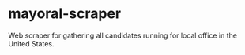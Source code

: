 # mayoral-scraper
Web scraper for gathering all candidates running for local office in the United States.
